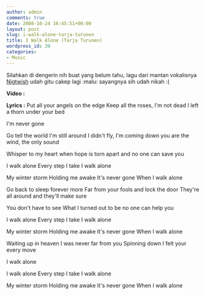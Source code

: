 ```yaml
---
author: admin
comments: true
date: 2008-10-24 16:45:51+00:00
layout: post
slug: i-walk-alone-tarja-turunen
title: I Walk Alone (Tarja Turunen)
wordpress_id: 39
categories:
- Music
---
```


Silahkan di dengerin nih buat yang belum tahu, lagu dari mantan vokalisnya [Nigtwish](http://en.wikipedia.org/wiki/Nightwish) udah gitu cakep lagi :malu: sayangnya sih udah nikah :(
<!-- more -->
**Video :**


**Lyrics :**
Put all your angels on the edge
Keep all the roses, I'm not dead
I left a thorn under your bed

I'm never gone

Go tell the world I'm still around
I didn't fly, I'm coming down
you are the wind, the only sound

Whisper to my heart
when hope is torn apart
and no one can save you

I walk alone
Every step I take
I walk alone

My winter storm
Holding me awake
It's never gone
When I walk alone

Go back to sleep forever more
Far from your fools and lock the door
They're all around and they'll make sure

You don't have to see
What I turned out to be
no one can help you

I walk alone
Every step I take
I walk alone

My winter storm
Holding me awake
It's never gone
When I walk alone

Waiting up in heaven
I was never far from you
Spinning down I felt your every move

I walk alone

I walk alone
Every step I take
I walk alone

My winter storm
Holding me awake
It's never gone
When I walk alone
